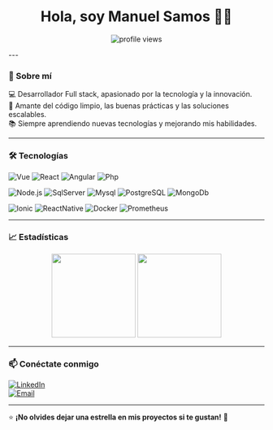 <h1 align="center">Hola, soy Manuel Samos 👋🚀</h1>
<p align="center">
  <img src="https://komarev.com/ghpvc/?username=ManuelSamos&label=Visitas&color=blue&style=flat" alt="profile views" />
</p>
---

### 🌟 Sobre mí  
💻 Desarrollador Full stack, apasionado por la tecnología y la innovación.  
🚀 Amante del código limpio, las buenas prácticas y las soluciones escalables.  
📚 Siempre aprendiendo nuevas tecnologías y mejorando mis habilidades.  

---

### 🛠️ Tecnologías  
![Vue](https://img.shields.io/badge/Vue.js-35495E?style=for-the-badge&logo=vuedotjs&logoColor=4FC08D)
![React](https://img.shields.io/badge/React-61DAFB?style=for-the-badge&logo=react&logoColor=black)
![Angular](https://img.shields.io/badge/Angular-DD0031?style=for-the-badge&logo=angular&logoColor=white)
![Php](https://img.shields.io/badge/PHP-777BB4?logo=php&logoColor=white)

![Node.js](https://img.shields.io/badge/Node.js-339933?style=for-the-badge&logo=nodedotjs&logoColor=white)
![SqlServer](https://img.shields.io/badge/SQL_Server-Experienced-yellowgreen)
![Mysql](https://img.shields.io/badge/MySQL-4479A1?style=for-the-badge&logo=mysql&logoColor=white)
![PostgreSQL](https://img.shields.io/badge/PostgreSQL-336791?style=for-the-badge&logo=postgresql&logoColor=white)
![MongoDb](https://img.shields.io/badge/-MongoDB-13aa52?style=for-the-badge&logo=mongodb&logoColor=white)



![Ionic](https://img.shields.io/badge/Ionic-5D80F1?style=for-the-badge&logo=ionic&logoColor=white)
![ReactNative](https://img.shields.io/badge/ReactNative-222222?style=for-the-badge&logo=React&logoColor=)
![Docker](https://img.shields.io/badge/Docker-2496ED?style=for-the-badge&logo=docker&logoColor=white)
![Prometheus](https://img.shields.io/badge/Prometheus-E6522C?style=for-the-badge&logo=prometheus&logoColor=white)

---

### 📈 Estadísticas  
<p align="center">
  <img src="https://github-readme-stats.vercel.app/api?username=ManuelSamos&show_icons=true&theme=radical" height="165"/>
  <img src="https://github-readme-streak-stats.herokuapp.com/?user=ManuelSamos&theme=radical" height="165"/>
</p>

---

### 📫 Conéctate conmigo  
[![LinkedIn](https://img.shields.io/badge/LinkedIn-0077B5?style=for-the-badge&logo=linkedin&logoColor=white)](https://www.linkedin.com/in/manuel-samos-16ab22314)  
[![Email](https://img.shields.io/badge/Email-D14836?style=for-the-badge&logo=gmail&logoColor=white)](mailto:tucorreo@gmail.com)

---

⭐ **¡No olvides dejar una estrella en mis proyectos si te gustan!** 🌟  
